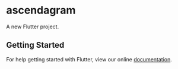 # ascendagram

A new Flutter project.

## Getting Started

For help getting started with Flutter, view our online
[documentation](https://flutter.io/).

